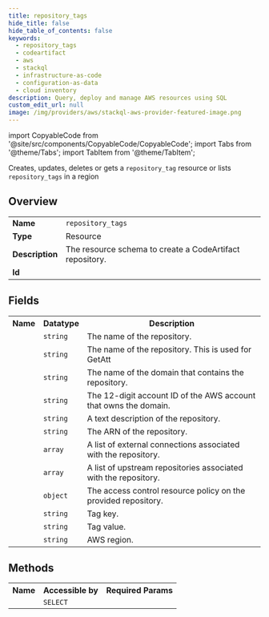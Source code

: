 ```yaml
---
title: repository_tags
hide_title: false
hide_table_of_contents: false
keywords:
  - repository_tags
  - codeartifact
  - aws
  - stackql
  - infrastructure-as-code
  - configuration-as-data
  - cloud inventory
description: Query, deploy and manage AWS resources using SQL
custom_edit_url: null
image: /img/providers/aws/stackql-aws-provider-featured-image.png
---
```


import CopyableCode from '@site/src/components/CopyableCode/CopyableCode';
import Tabs from '@theme/Tabs';
import TabItem from '@theme/TabItem';

Creates, updates, deletes or gets a <code>repository_tag</code> resource or lists <code>repository_tags</code> in a region

## Overview
<table><tbody>
<tr><td><b>Name</b></td><td><code>repository_tags</code></td></tr>
<tr><td><b>Type</b></td><td>Resource</td></tr>
<tr><td><b>Description</b></td><td>The resource schema to create a CodeArtifact repository.</td></tr>
<tr><td><b>Id</b></td><td><CopyableCode code="aws.codeartifact.repository_tags" /></td></tr>
</tbody></table>

## Fields
<table><tbody><tr><th>Name</th><th>Datatype</th><th>Description</th></tr><tr><td><CopyableCode code="repository_name" /></td><td><code>string</code></td><td>The name of the repository.</td></tr>
<tr><td><CopyableCode code="name" /></td><td><code>string</code></td><td>The name of the repository. This is used for GetAtt</td></tr>
<tr><td><CopyableCode code="domain_name" /></td><td><code>string</code></td><td>The name of the domain that contains the repository.</td></tr>
<tr><td><CopyableCode code="domain_owner" /></td><td><code>string</code></td><td>The 12-digit account ID of the AWS account that owns the domain.</td></tr>
<tr><td><CopyableCode code="description" /></td><td><code>string</code></td><td>A text description of the repository.</td></tr>
<tr><td><CopyableCode code="arn" /></td><td><code>string</code></td><td>The ARN of the repository.</td></tr>
<tr><td><CopyableCode code="external_connections" /></td><td><code>array</code></td><td>A list of external connections associated with the repository.</td></tr>
<tr><td><CopyableCode code="upstreams" /></td><td><code>array</code></td><td>A list of upstream repositories associated with the repository.</td></tr>
<tr><td><CopyableCode code="permissions_policy_document" /></td><td><code>object</code></td><td>The access control resource policy on the provided repository.</td></tr>
<tr><td><CopyableCode code="tag_key" /></td><td><code>string</code></td><td>Tag key.</td></tr>
<tr><td><CopyableCode code="tag_value" /></td><td><code>string</code></td><td>Tag value.</td></tr>
<tr><td><CopyableCode code="region" /></td><td><code>string</code></td><td>AWS region.</td></tr>
</tbody></table>

## Methods

<table><tbody>
  <tr>
    <th>Name</th>
    <th>Accessible by</th>
    <th>Required Params</th>
  </tr>
  <tr>
    <td><CopyableCode code="view" /></td>
    <td><code>SELECT</code></td>
    <td><CopyableCode code="region" /></td>
  </tr>
</tbody></table>








